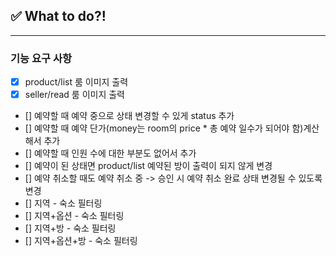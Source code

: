 ## ✅ What to do?!

***

### 기능 요구 사항
+ [x] product/list 룸 이미지 출력
+ [x] seller/read 룸 이미지 출력
+ [] 예약할 때 예약 중으로 상태 변경할 수 있게 status 추가
+ [] 예약할 때 예약 단가(money는 room의 price * 총 예약 일수가 되어야 함)계산 해서 추가
+ [] 예약할 때 인원 수에 대한 부분도 없어서 추가
+ [] 예약이 된 상태면 product/list 예약된 방이 출력이 되지 않게 변경
+ [] 예약 취소할 때도 예약 취소 중 -> 승인 시 예약 취소 완료 상태 변경될 수 있도록 변경
+ [] 지역 - 숙소 필터링
+ [] 지역+옵션 - 숙소 필터링
+ [] 지역+방 - 숙소 필터링
+ [] 지역+옵션+방 - 숙소 필터링